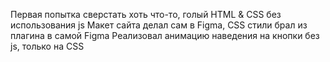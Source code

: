 Первая попытка сверстать хоть что-то, голый HTML & CSS без использования js
Макет сайта делал сам в Figma, CSS стили брал из плагина в самой Figma
Реализовал анимацию наведения на кнопки без js, только на CSS
